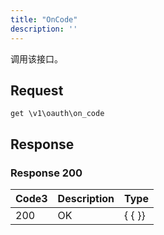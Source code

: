 ```yaml
---
title: "OnCode"
description: ''
---
```



调用该接口。



## Request


```
get \v1\oauth\on_code
```







## Response



### Response  200


| Code3 | Description | Type | 
| ---- | ----------- | ------ | 
| 200 | OK | {   { }} |
 


